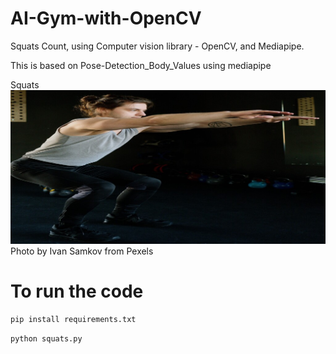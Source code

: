 # AI-Gym-with-OpenCV

Squats Count, using Computer vision library - OpenCV, and Mediapipe.

This is based on Pose-Detection_Body_Values using mediapipe


Squats ![Here](https://github.com/Gangadharbhuvan/AI-Gym-with-OpenCV/blob/main/Squats_Count_with_Mediapipe/data/Squats_count.jpg)
Photo by Ivan Samkov from Pexels


# To run the code

`pip install requirements.txt`


`python squats.py`
